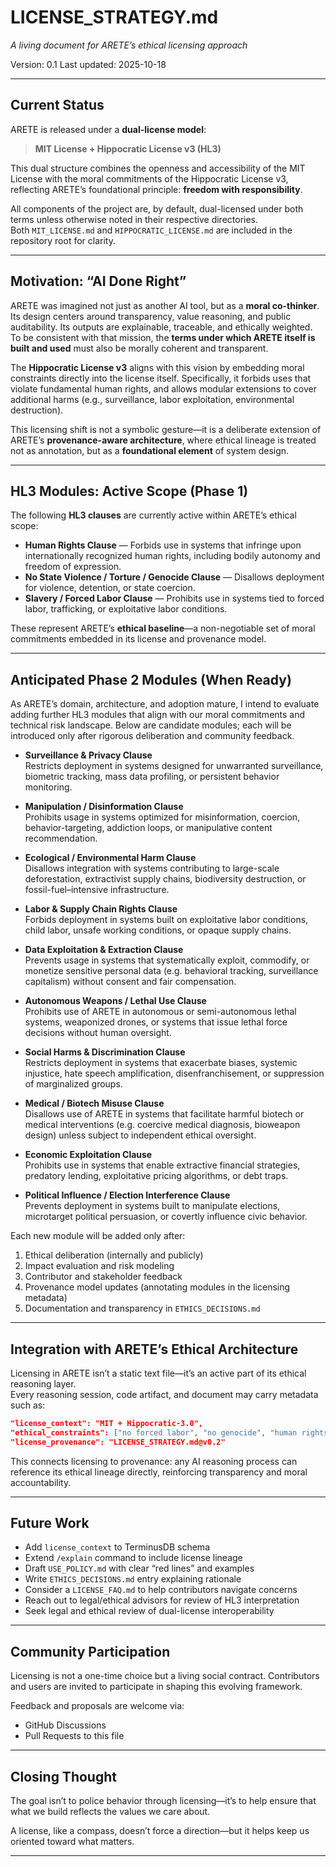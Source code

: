 # LICENSE_STRATEGY.md  
*A living document for ARETE’s ethical licensing approach*

Version: 0.1 
Last updated: 2025-10-18  

---

## Current Status

ARETE is released under a **dual-license model**:

> **MIT License + Hippocratic License v3 (HL3)**

This dual structure combines the openness and accessibility of the MIT License with the moral commitments of the Hippocratic License v3, reflecting ARETE’s foundational principle: **freedom with responsibility**.

All components of the project are, by default, dual-licensed under both terms unless otherwise noted in their respective directories.  
Both `MIT_LICENSE.md` and `HIPPOCRATIC_LICENSE.md` are included in the repository root for clarity.

---

## Motivation: “AI Done Right”

ARETE was imagined not just as another AI tool, but as a **moral co-thinker**. Its design centers around transparency, value reasoning, and public auditability. Its outputs are explainable, traceable, and ethically weighted.  
To be consistent with that mission, the **terms under which ARETE itself is built and used** must also be morally coherent and transparent.

The **Hippocratic License v3** aligns with this vision by embedding moral constraints directly into the license itself. Specifically, it forbids uses that violate fundamental human rights, and allows modular extensions to cover additional harms (e.g., surveillance, labor exploitation, environmental destruction).

This licensing shift is not a symbolic gesture—it is a deliberate extension of ARETE’s **provenance-aware architecture**, where ethical lineage is treated not as annotation, but as a **foundational element** of system design.

---

## HL3 Modules: Active Scope (Phase 1)

The following **HL3 clauses** are currently active within ARETE’s ethical scope:

- **Human Rights Clause** — Forbids use in systems that infringe upon internationally recognized human rights, including bodily autonomy and freedom of expression.  
- **No State Violence / Torture / Genocide Clause** — Disallows deployment for violence, detention, or state coercion.  
- **Slavery / Forced Labor Clause** — Prohibits use in systems tied to forced labor, trafficking, or exploitative labor conditions.

These represent ARETE’s **ethical baseline**—a non-negotiable set of moral commitments embedded in its license and provenance model.

---

## Anticipated Phase 2 Modules (When Ready)

As ARETE’s domain, architecture, and adoption mature, I intend to evaluate adding further HL3 modules that align with our moral commitments and technical risk landscape. Below are candidate modules; each will be introduced only after rigorous deliberation and community feedback.

- **Surveillance & Privacy Clause**  
  Restricts deployment in systems designed for unwarranted surveillance, biometric tracking, mass data profiling, or persistent behavior monitoring.

- **Manipulation / Disinformation Clause**  
  Prohibits usage in systems optimized for misinformation, coercion, behavior-targeting, addiction loops, or manipulative content recommendation.

- **Ecological / Environmental Harm Clause**  
  Disallows integration with systems contributing to large-scale deforestation, extractivist supply chains, biodiversity destruction, or fossil-fuel–intensive infrastructure.

- **Labor & Supply Chain Rights Clause**  
  Forbids deployment in systems built on exploitative labor conditions, child labor, unsafe working conditions, or opaque supply chains.

- **Data Exploitation & Extraction Clause**  
  Prevents usage in systems that systematically exploit, commodify, or monetize sensitive personal data (e.g. behavioral tracking, surveillance capitalism) without consent and fair compensation.

- **Autonomous Weapons / Lethal Use Clause**  
  Prohibits use of ARETE in autonomous or semi-autonomous lethal systems, weaponized drones, or systems that issue lethal force decisions without human oversight.

- **Social Harms & Discrimination Clause**  
  Restricts deployment in systems that exacerbate biases, systemic injustice, hate speech amplification, disenfranchisement, or suppression of marginalized groups.

- **Medical / Biotech Misuse Clause**  
  Disallows use of ARETE in systems that facilitate harmful biotech or medical interventions (e.g. coercive medical diagnosis, bioweapon design) unless subject to independent ethical oversight.

- **Economic Exploitation Clause**  
  Prohibits use in systems that enable extractive financial strategies, predatory lending, exploitative pricing algorithms, or debt traps.

- **Political Influence / Election Interference Clause**  
  Prevents deployment in systems built to manipulate elections, microtarget political persuasion, or covertly influence civic behavior.

Each new module will be added only after:
1. Ethical deliberation (internally and publicly)  
2. Impact evaluation and risk modeling  
3. Contributor and stakeholder feedback  
4. Provenance model updates (annotating modules in the licensing metadata)  
5. Documentation and transparency in `ETHICS_DECISIONS.md`

---

## Integration with ARETE’s Ethical Architecture

Licensing in ARETE isn’t a static text file—it’s an active part of its ethical reasoning layer.  
Every reasoning session, code artifact, and document may carry metadata such as:

```json
"license_context": "MIT + Hippocratic-3.0",
"ethical_constraints": ["no forced labor", "no genocide", "human rights"],
"license_provenance": "LICENSE_STRATEGY.md@v0.2"
```

This connects licensing to provenance: any AI reasoning process can reference its ethical lineage directly, reinforcing transparency and moral accountability.

---

## Future Work
- Add `license_context` to TerminusDB schema
- Extend `/explain` command to include license lineage
- Draft `USE_POLICY.md` with clear “red lines” and examples
- Write `ETHICS_DECISIONS.md` entry explaining rationale
- Consider a `LICENSE_FAQ.md` to help contributors navigate concerns
- Reach out to legal/ethical advisors for review of HL3 interpretation
- Seek legal and ethical review of dual-license interoperability

---

## Community Participation

Licensing is not a one-time choice but a living social contract.
Contributors and users are invited to participate in shaping this evolving framework.

Feedback and proposals are welcome via:
- GitHub Discussions
- Pull Requests to this file

---

## Closing Thought

The goal isn’t to police behavior through licensing—it’s to help ensure that what we build reflects the values we care about.

A license, like a compass, doesn’t force a direction—but it helps keep us oriented toward what matters.

---